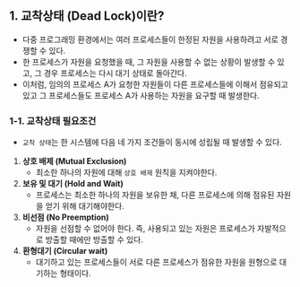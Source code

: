 ## 1. 교착상태 (Dead Lock)이란?

- 다중 프로그래밍 환경에서는 여러 프로세스들이 한정된 자원을 사용하려고 서로 경쟁할 수 있다.
- 한 프로세스가 자원을 요청했을 때, 그 자원을 사용할 수 없는 상황이 발생할 수 있고, 그 경우 프로세스는 다시 대기 상태로 돌아간다.
- 이처럼, 임의의 프로세스 A가 요청한 자원들이 다른 프로세스들에 이해서 점유되고 있고 그 프로세스들도 프로세스 A가 사용하는 자원을 요구할 때 발생한다.



### 1-1. 교착상태 필요조건

- `교착 상태`는 한 시스템에 다음 네 가지 조건들이 동시에 성립될 때 발생할 수 있다.

1. **상호 배제 (Mutual Exclusion)**
   - 최소한 하나의 자원에 대해 `상호 배제` 원칙을 지켜야한다.
2. **보유 및 대기 (Hold and Wait)**
   - 프로세스는 최소한 하나의 자원을 보유한 채, 다른 프로세스에 의해 점유된 자원을 얻기 위해 대기해야한다.
3. **비선점 (No Preemption)**
   - 자원을 선점할 수 없어야 한다. 즉, 사용되고 있는 자원은 프로세스가 자발적으로 방출할 때에만 방출할 수 있다.
4. **환형대기 (Circular wait)**
   - 대기하고 있는 프로세스들이 서로 다른 프로세스가 점유한 자원을 원형으로 대기하는 형태이다.

